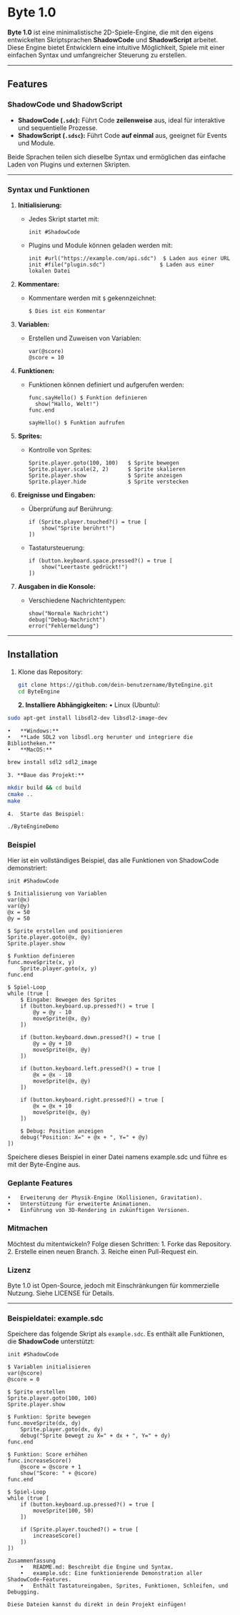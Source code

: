 # Byte 1.0

**Byte 1.0** ist eine minimalistische 2D-Spiele-Engine, die mit den eigens entwickelten Skriptsprachen **ShadowCode** und **ShadowScript** arbeitet. Diese Engine bietet Entwicklern eine intuitive Möglichkeit, Spiele mit einer einfachen Syntax und umfangreicher Steuerung zu erstellen.

---

## Features

### **ShadowCode und ShadowScript**
- **ShadowCode (`.sdc`):** Führt Code **zeilenweise** aus, ideal für interaktive und sequentielle Prozesse.
- **ShadowScript (`.sdsc`):** Führt Code **auf einmal** aus, geeignet für Events und Module.

Beide Sprachen teilen sich dieselbe Syntax und ermöglichen das einfache Laden von Plugins und externen Skripten.

---

### **Syntax und Funktionen**

1. **Initialisierung:**
   - Jedes Skript startet mit:
     ```shadowcode
     init #ShadowCode
     ```
   - Plugins und Module können geladen werden mit:
     ```shadowcode
     init #url("https://example.com/api.sdc")  $ Laden aus einer URL
     init #file("plugin.sdc")                 $ Laden aus einer lokalen Datei
     ```

2. **Kommentare:**
   - Kommentare werden mit `$` gekennzeichnet:
     ```shadowcode
     $ Dies ist ein Kommentar
     ```

3. **Variablen:**
   - Erstellen und Zuweisen von Variablen:
     ```shadowcode
     var(@score)
     @score = 10
     ```

4. **Funktionen:**
   - Funktionen können definiert und aufgerufen werden:
     ```shadowcode
     func.sayHello() $ Funktion definieren
       show("Hallo, Welt!")
     func.end

     sayHello() $ Funktion aufrufen
     ```

5. **Sprites:**
   - Kontrolle von Sprites:
     ```shadowcode
     Sprite.player.goto(100, 100)   $ Sprite bewegen
     Sprite.player.scale(2, 2)      $ Sprite skalieren
     Sprite.player.show             $ Sprite anzeigen
     Sprite.player.hide             $ Sprite verstecken
     ```

6. **Ereignisse und Eingaben:**
   - Überprüfung auf Berührung:
     ```shadowcode
     if (Sprite.player.touched?() = true [
         show("Sprite berührt!")
     ])
     ```
   - Tastatursteuerung:
     ```shadowcode
     if (button.keyboard.space.pressed?() = true [
         show("Leertaste gedrückt!")
     ])
     ```

7. **Ausgaben in die Konsole:**
   - Verschiedene Nachrichtentypen:
     ```shadowcode
     show("Normale Nachricht")
     debug("Debug-Nachricht")
     error("Fehlermeldung")
     ```

---

## Installation

1. Klone das Repository:
   ```bash
   git clone https://github.com/dein-benutzername/ByteEngine.git
   cd ByteEngine
   ```

	**2.	Installiere Abhängigkeiten:**
	•	Linux (Ubuntu):

```bash
sudo apt-get install libsdl2-dev libsdl2-image-dev
```


	•	**Windows:**
	•	**Lade SDL2 von libsdl.org herunter und integriere die Bibliotheken.**
	•	**MacOS:**

```bash
brew install sdl2 sdl2_image
```

	3. **Baue das Projekt:**

```bash
mkdir build && cd build
cmake ..
make
```

	4.	Starte das Beispiel:

```Bash
./ByteEngineDemo
```
### Beispiel

Hier ist ein vollständiges Beispiel, das alle Funktionen von ShadowCode demonstriert:

```shadowcode
init #ShadowCode

$ Initialisierung von Variablen
var(@x) 
var(@y)
@x = 50
@y = 50

$ Sprite erstellen und positionieren
Sprite.player.goto(@x, @y)
Sprite.player.show

$ Funktion definieren
func.moveSprite(x, y)
    Sprite.player.goto(x, y)
func.end

$ Spiel-Loop
while (true [
    $ Eingabe: Bewegen des Sprites
    if (button.keyboard.up.pressed?() = true [
        @y = @y - 10
        moveSprite(@x, @y)
    ])

    if (button.keyboard.down.pressed?() = true [
        @y = @y + 10
        moveSprite(@x, @y)
    ])

    if (button.keyboard.left.pressed?() = true [
        @x = @x - 10
        moveSprite(@x, @y)
    ])

    if (button.keyboard.right.pressed?() = true [
        @x = @x + 10
        moveSprite(@x, @y)
    ])

    $ Debug: Position anzeigen
    debug("Position: X=" + @x + ", Y=" + @y)
])
```
Speichere dieses Beispiel in einer Datei namens example.sdc und führe es mit der Byte-Engine aus.

### Geplante Features
	•	Erweiterung der Physik-Engine (Kollisionen, Gravitation).
	•	Unterstützung für erweiterte Animationen.
	•	Einführung von 3D-Rendering in zukünftigen Versionen.

### Mitmachen

Möchtest du mitentwickeln? Folge diesen Schritten:
	1.	Forke das Repository.
	2.	Erstelle einen neuen Branch.
	3.	Reiche einen Pull-Request ein.

### Lizenz

Byte 1.0 ist Open-Source, jedoch mit Einschränkungen für kommerzielle Nutzung. Siehe LICENSE für Details.

---

### **Beispieldatei: example.sdc**

Speichere das folgende Skript als `example.sdc`. Es enthält alle Funktionen, die **ShadowCode** unterstützt:

```shadowcode
init #ShadowCode

$ Variablen initialisieren
var(@score)
@score = 0

$ Sprite erstellen
Sprite.player.goto(100, 100)
Sprite.player.show

$ Funktion: Sprite bewegen
func.moveSprite(dx, dy)
    Sprite.player.goto(dx, dy)
    debug("Sprite bewegt zu X=" + dx + ", Y=" + dy)
func.end

$ Funktion: Score erhöhen
func.increaseScore()
    @score = @score + 1
    show("Score: " + @score)
func.end

$ Spiel-Loop
while (true [
    if (button.keyboard.up.pressed?() = true [
        moveSprite(100, 50)
    ])

    if (Sprite.player.touched?() = true [
        increaseScore()
    ])
])

Zusammenfassung
	•	README.md: Beschreibt die Engine und Syntax.
	•	example.sdc: Eine funktionierende Demonstration aller ShadowCode-Features.
	•	Enthält Tastatureingaben, Sprites, Funktionen, Schleifen, und Debugging.

Diese Dateien kannst du direkt in dein Projekt einfügen!
